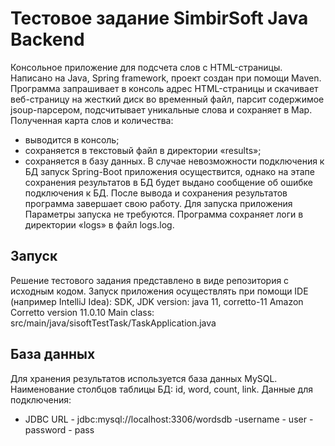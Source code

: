 #  Тестовое задание SimbirSoft Java Backend 

Консольное приложение для подсчета слов с HTML-страницы. 
Написано на Java, Spring framework, проект создан при помощи Maven.
Программа запрашивает в консоль адрес HTML-страницы и скачивает веб-страницу на жесткий диск во временный файл, парсит содержимое jsoup-парсером, подсчитывает уникальные слова и сохраняет в Map.  Полученная карта слов и количества: 
- выводится в консоль;
- сохраняется в текстовый файл в директории «results»;
- сохраняется в базу данных. В случае невозможности подключения к БД запуск Spring-Boot приложения осуществится, однако на этапе сохранения результатов в БД будет выдано сообщение об ошибке подключения к БД. 
После вывода и сохранения результатов программа завершает свою работу.
Для запуска приложения Параметры запуска не требуются.
Программа сохраняет логи в директории «logs» в файл logs.log.

## Запуск
Решение тестового задания представлено в виде репозитория с исходным кодом. Запуск  приложения осуществлять при помощи IDE (например IntelliJ Idea):
SDK, JDK version: java 11, corretto-11 Amazon Corretto version 11.0.10
Main class: src/main/java/sisoftTestTask/TaskApplication.java

## База данных
Для хранения результатов используется база данных MySQL. Наименование столбцов таблицы БД: id, word, count, link.
Данные для подключения:
- JDBC URL - jdbc:mysql://localhost:3306/wordsdb
-username - user
-password - pass
